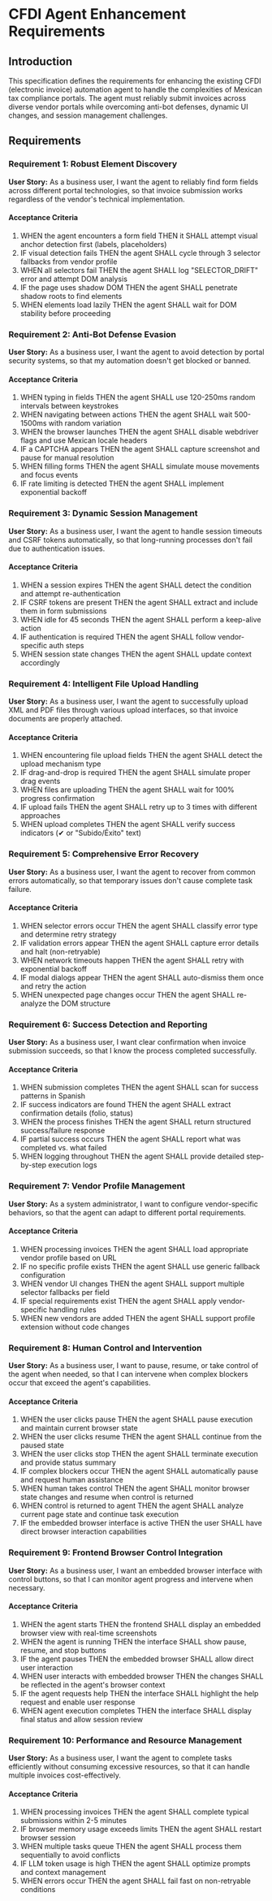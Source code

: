 # CFDI Agent Enhancement Requirements

## Introduction

This specification defines the requirements for enhancing the existing CFDI (electronic invoice) automation agent to handle the complexities of Mexican tax compliance portals. The agent must reliably submit invoices across diverse vendor portals while overcoming anti-bot defenses, dynamic UI changes, and session management challenges.

## Requirements

### Requirement 1: Robust Element Discovery

**User Story:** As a business user, I want the agent to reliably find form fields across different portal technologies, so that invoice submission works regardless of the vendor's technical implementation.

#### Acceptance Criteria

1. WHEN the agent encounters a form field THEN it SHALL attempt visual anchor detection first (labels, placeholders)
2. IF visual detection fails THEN the agent SHALL cycle through 3 selector fallbacks from vendor profile
3. WHEN all selectors fail THEN the agent SHALL log "SELECTOR_DRIFT" error and attempt DOM analysis
4. IF the page uses shadow DOM THEN the agent SHALL penetrate shadow roots to find elements
5. WHEN elements load lazily THEN the agent SHALL wait for DOM stability before proceeding

### Requirement 2: Anti-Bot Defense Evasion

**User Story:** As a business user, I want the agent to avoid detection by portal security systems, so that my automation doesn't get blocked or banned.

#### Acceptance Criteria

1. WHEN typing in fields THEN the agent SHALL use 120-250ms random intervals between keystrokes
2. WHEN navigating between actions THEN the agent SHALL wait 500-1500ms with random variation
3. WHEN the browser launches THEN the agent SHALL disable webdriver flags and use Mexican locale headers
4. IF a CAPTCHA appears THEN the agent SHALL capture screenshot and pause for manual resolution
5. WHEN filling forms THEN the agent SHALL simulate mouse movements and focus events
6. IF rate limiting is detected THEN the agent SHALL implement exponential backoff

### Requirement 3: Dynamic Session Management

**User Story:** As a business user, I want the agent to handle session timeouts and CSRF tokens automatically, so that long-running processes don't fail due to authentication issues.

#### Acceptance Criteria

1. WHEN a session expires THEN the agent SHALL detect the condition and attempt re-authentication
2. IF CSRF tokens are present THEN the agent SHALL extract and include them in form submissions
3. WHEN idle for 45 seconds THEN the agent SHALL perform a keep-alive action
4. IF authentication is required THEN the agent SHALL follow vendor-specific auth steps
5. WHEN session state changes THEN the agent SHALL update context accordingly

### Requirement 4: Intelligent File Upload Handling

**User Story:** As a business user, I want the agent to successfully upload XML and PDF files through various upload interfaces, so that invoice documents are properly attached.

#### Acceptance Criteria

1. WHEN encountering file upload fields THEN the agent SHALL detect the upload mechanism type
2. IF drag-and-drop is required THEN the agent SHALL simulate proper drag events
3. WHEN files are uploading THEN the agent SHALL wait for 100% progress confirmation
4. IF upload fails THEN the agent SHALL retry up to 3 times with different approaches
5. WHEN upload completes THEN the agent SHALL verify success indicators (✔ or "Subido/Éxito" text)

### Requirement 5: Comprehensive Error Recovery

**User Story:** As a business user, I want the agent to recover from common errors automatically, so that temporary issues don't cause complete task failure.

#### Acceptance Criteria

1. WHEN selector errors occur THEN the agent SHALL classify error type and determine retry strategy
2. IF validation errors appear THEN the agent SHALL capture error details and halt (non-retryable)
3. WHEN network timeouts happen THEN the agent SHALL retry with exponential backoff
4. IF modal dialogs appear THEN the agent SHALL auto-dismiss them once and retry the action
5. WHEN unexpected page changes occur THEN the agent SHALL re-analyze the DOM structure

### Requirement 6: Success Detection and Reporting

**User Story:** As a business user, I want clear confirmation when invoice submission succeeds, so that I know the process completed successfully.

#### Acceptance Criteria

1. WHEN submission completes THEN the agent SHALL scan for success patterns in Spanish
2. IF success indicators are found THEN the agent SHALL extract confirmation details (folio, status)
3. WHEN the process finishes THEN the agent SHALL return structured success/failure response
4. IF partial success occurs THEN the agent SHALL report what was completed vs. what failed
5. WHEN logging throughout THEN the agent SHALL provide detailed step-by-step execution logs

### Requirement 7: Vendor Profile Management

**User Story:** As a system administrator, I want to configure vendor-specific behaviors, so that the agent can adapt to different portal requirements.

#### Acceptance Criteria

1. WHEN processing invoices THEN the agent SHALL load appropriate vendor profile based on URL
2. IF no specific profile exists THEN the agent SHALL use generic fallback configuration
3. WHEN vendor UI changes THEN the agent SHALL support multiple selector fallbacks per field
4. IF special requirements exist THEN the agent SHALL apply vendor-specific handling rules
5. WHEN new vendors are added THEN the agent SHALL support profile extension without code changes

### Requirement 8: Human Control and Intervention

**User Story:** As a business user, I want to pause, resume, or take control of the agent when needed, so that I can intervene when complex blockers occur that exceed the agent's capabilities.

#### Acceptance Criteria

1. WHEN the user clicks pause THEN the agent SHALL pause execution and maintain current browser state
2. WHEN the user clicks resume THEN the agent SHALL continue from the paused state
3. WHEN the user clicks stop THEN the agent SHALL terminate execution and provide status summary
4. IF complex blockers occur THEN the agent SHALL automatically pause and request human assistance
5. WHEN human takes control THEN the agent SHALL monitor browser state changes and resume when control is returned
6. WHEN control is returned to agent THEN the agent SHALL analyze current page state and continue task execution
7. IF the embedded browser interface is active THEN the user SHALL have direct browser interaction capabilities

### Requirement 9: Frontend Browser Control Integration

**User Story:** As a business user, I want an embedded browser interface with control buttons, so that I can monitor agent progress and intervene when necessary.

#### Acceptance Criteria

1. WHEN the agent starts THEN the frontend SHALL display an embedded browser view with real-time screenshots
2. WHEN the agent is running THEN the interface SHALL show pause, resume, and stop buttons
3. IF the agent pauses THEN the embedded browser SHALL allow direct user interaction
4. WHEN user interacts with embedded browser THEN the changes SHALL be reflected in the agent's browser context
5. IF the agent requests help THEN the interface SHALL highlight the help request and enable user response
6. WHEN agent execution completes THEN the interface SHALL display final status and allow session review

### Requirement 10: Performance and Resource Management

**User Story:** As a business user, I want the agent to complete tasks efficiently without consuming excessive resources, so that it can handle multiple invoices cost-effectively.

#### Acceptance Criteria

1. WHEN processing invoices THEN the agent SHALL complete typical submissions within 2-5 minutes
2. IF browser memory usage exceeds limits THEN the agent SHALL restart browser session
3. WHEN multiple tasks queue THEN the agent SHALL process them sequentially to avoid conflicts
4. IF LLM token usage is high THEN the agent SHALL optimize prompts and context management
5. WHEN errors occur THEN the agent SHALL fail fast on non-retryable conditions